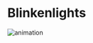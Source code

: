 # Blinkenlights

![animation](https://lh3.googleusercontent.com/ADkJpR76Y8T1v87dgCgvf0EQ0NSIyNwexFypPOtBqY8uFTy2-gpWoWiywJXV1YDah_V3m_UcYoQEOGWDaPItCThJLzY-HPntpn8f1EyyYxwTv6_5Fz_oO62BfSSUqzPo6G99OGuZpM0r8xi8kyXL9zMTzRqpNsw4o2pwb67yg7FLvTdQb4sxX-TfELsOKxfLYzPO0rLVSj8eGYOpr6PV541MD3T6DfsYGxLuiYI_XwIfp1C69ypxZKV36sbyAZp7JjGBIX0iZCZHBZNT6z0eP2YxYjP7gNpWois4toytyeR8bdYmYsON3znOZzhNa057Tko3F5xCzZe__6QIFINVAeDoZQL7trod9depe28_VgdN7y1C8Uvu6qSZu5WubdPElS7mD3V6H_75_cGKqT8SqMA3CNEpuAgkajfnWLGKGWiW181ep03roPfJOtJHJvC0orbNnvftO3pA6DlyXRGwIFWREOyG-H6ptUU20eM4z6ZHJjNH_kN86VQd3ynSqtNzwqUEN2UgBG-h27vFavBP48ZJ3QbI-RgFgB7uhpaknZ23akLkqJH6aHAN5fS8lQCeQsHrX6JjnTAwXK2c3ws3Cedq-kO10crBWqaraw4W=s290-no)

